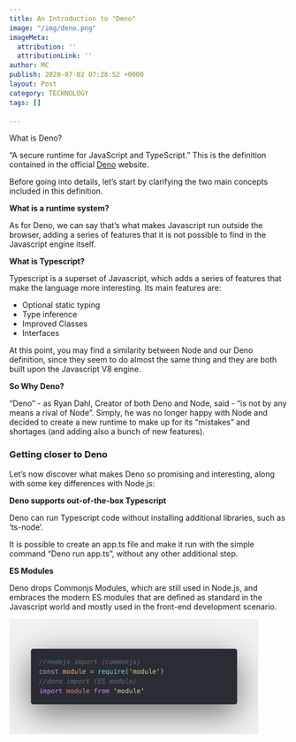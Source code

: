 ```yaml
---
title: An Introduction to "Deno"
image: "/img/deno.png"
imageMeta:
  attribution: ''
  attributionLink: ''
author: MC
publish: 2020-07-02 07:28:52 +0000
layout: Post
category: TECHNOLOGY
tags: []

---
```

What is Deno?  

“A secure runtime for JavaScript and TypeScript.” This is the definition contained in the official [Deno](https://deno.land/) website.

Before going into details, let’s start by clarifying the two main concepts included in this definition.

**What is a runtime system?**

As for Deno, we can say that’s what makes Javascript run outside the browser, adding a series of features that it is not possible to find in the Javascript engine itself.

**What is Typescript?**

Typescript is a superset of Javascript, which adds a series of features that make the language more interesting. Its main features are:

* Optional static typing
* Type inference
* Improved Classes
* Interfaces

At this point, you may find a similarity between Node and our Deno definition, since they seem to do almost the same thing and they are both built upon the Javascript V8 engine.

**So Why Deno?**

“Deno” - as Ryan Dahl, Creator of both Deno and Node, said - “is not by any means a rival of Node”. Simply, he was no longer happy with Node and decided to create a new runtime to make up for its “mistakes” and shortages (and adding also a bunch of new features).

  

### **Getting closer to Deno**

Let’s now discover what makes Deno so promising and interesting, along with some key differences with Node.js:

**Deno supports out-of-the-box Typescript**

Deno can run Typescript code without installing additional libraries, such as ‘ts-node’.

It is possible to create an app.ts file and make it run with the simple command “Deno run app.ts”, without any other additional step.

**ES Modules**

Deno drops Commonjs Modules, which are still used in Node.js, and embraces the modern ES modules that are defined as standard in the Javascript world and mostly used in the front-end development scenario.

![](/img/deno1.png)